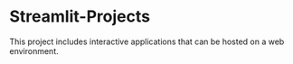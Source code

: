 # Streamlit-Projects
This project includes interactive applications that can be hosted on a web environment.
